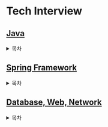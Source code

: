 # Tech Interview
## [Java](https://github.com/ComputerScienceStudy/tech-interview/blob/main/KHY/Content/Java.md)
<details>
<summary>목차</summary>

- JVM 동작 과정/원리
- GC(Garbage Collector)의 종류와 동작 과정/원리
- Java 언어 기초
    - 정적 타입 언어와 동적 타입 언어의 차이
    - Java 코드의 컴파일 과정
    - 각 변수 타입이 몇 byte인지, primitive type과 reference type 인지
    - overriding vs overloading 개념과 활용
    - 접근자 종류와 기능
    - final 키워드
    - Generic의 개념
    - ThreadLocal이 무엇이고 언제 활용되는지
    - static이란 무엇인가요?
      - java의 non-static 멤버와 static 멤버의 차이 
      - java의 main 메서드가 static인 이유
    - Wrapper Class란 무엇인가요?
    - Lombok
- 객체지향
    - 객체지향에 대해서 설명해주세요. 
    - SOLID(객체지향 5대원칙)에 대해서 설명해주세요.
- 오류처리
    - Checked Exception과 Unchecked Exception에 대해 설명해주세요. 스프링 트랜잭션 추상화에서 rollback 대상은 무엇일까요?
    - 자바의 동시성 이슈(공유자원 접근)에 대해 설명해주세요. 
    - 자바에서 null을 안전하게 다루는 방법에 대해 설명해주세요.
</details>
    
## [Spring Framework](https://github.com/ComputerScienceStudy/tech-interview/blob/main/KHY/Content/Spring.md)
<details>
<summary>목차</summary>

- POJO란 무엇인가요? Spring Framework에서 POJO는 무엇이 될 수 있을까요?
- Spring DI/IoC는 어떻게 동작하나요?
  - IoC 컨테이너의 역할은 무엇이 있을까요?
- Spring IoC/DI(의존성 주입)의 방법에 대해 아는대로 설명해주세요.
  - 각 DI 주입 방식의 차이점과 이점에 대해서 설명해주세요.
  - 의존성과 설정값을 생성자 인자로 주입해야 하는 이유에 대해 설명해주세요.
- MVC 패턴이란?
- 프론트 컨트롤러 패턴이란 무엇인가요?
- Spring Web MVC의 Dispatcher Servlet의 동작 원리에 대해서 간단히 설명해주세요.
- AOP(Aspect Oriented Programming)란 무엇일까요?
- Spring에서 CORS 에러를 해결하기 위한 방법을 설명해주세요.
- Bean에 대해 설명해보세요.
  - Spring Bean이란 무엇인가요?
  - 스프링 Bean의 생성 과정을 설명해주세요.
  - 스프링 Bean의 Scope에 대해서 설명해주세요.
  - Bean/Component 어노테이션에 대해서 설명해주시고, 둘의 차이점에 대해 설명해주세요.
- Getter와 Setter를 사용해야하는 이유에 대해서 설명해주세요.
- Spring에서 예외처리하는 방법에 대해서 설명해주세요.
- Filter와 Interceptor 차이
  - Filter는 Servlet의 스펙이고, Interceptor는 Spring MVC의 스펙입니다. Spring Application에서 Filter와 Interceptor를 통해 예외를 처리할 경우 어떻게 해야 할까요?
- DTO를 사용하는 이유
</details>


## [Database, Web, Network](https://github.com/ComputerScienceStudy/tech-interview/blob/main/KHY/Content/DB%20Web%20Network.md)
<details>
<summary>목차</summary>

### Database
- SQL
- RDBMS와 NoSQL
    - RDBMS
        - 2차원의 행과 열로 데이터의 관계를 관리하는 데이터베이스 
        - 장점: 스키마에 맞추어 데이터를 관리하기 때문에 데이터의 정합성을 보장할 수 있다.
        - 단점: 시스템이 커질 수록 쿼리가 복잡해지고 성능이 저하되며, 수평적 확장이 어렵다.
    - NoSQL
        - RDBMS가 비대해짐에 따라 관계가 복잡해져, 이를 극복하기 위해 등장하게 된 데이터베이스
        - 장점: NOSQL은 스키마 없이 Key-Value 형태로 데이터를 관리하여 좀 더 자유롭게 데이터를 관리할 수 있다.
        - 단점: 중복된 데이터가 추가 가능하여, 이에 대한 관리가 필요하다.
- JPA
    - ORM이란?
    - JPA를 사용할 때의 이점
    - Lock이란? JPA에서 이것들을 어떻게 처리하는지?
        - DB 락은 여러 개의 트랜잭션들이 하나의 데이터로 동시에 접근하려고 할 때 이를 제어해주는 도구이다.
            - 공유락(LS, Shared Lock): 트랜잭션이 읽기를 할 때 사용하는 락, 데이터를 읽을 수 있지만 쓸 수 없음
            - 베타락(LX, Exclusive Lock): 트랜잭션이 읽고 쓰기를 할 때 사용하는 락, 데이터를 읽고 쓸 수 있음
- 트랜잭션(Transaction)이란?
    - 트랜잭션이란 데이터베이스 작업의 단위로써 하나 이상의 쿼리를 처리할 때 동일한 Connection 객체를 공유하여 에러가 발생한 경우 모든 과정을 되돌리기 위한 방법입니다.
    - 트랜잭션의 ACID란?
        - 원자성(Atomicity): 트랜잭션에 포함된 작업은 전부 수행되거나 전부 수행되지 않아야 한다.
        - 일관성(Consistency): 트랜잭션을 수행하기 전이나 후나 데이터베이스는 항상 일관된 상태를 유지해야 한다.
        - 고립성(Isolation): 수행 중인 트랜잭션에 다른 트랜잭션이 끼어들어 변경중인 데이터 값을 훼손하지 않아야한다.
        - 지속성(Durability): 수행을 성공적으로 완료한 트랜잭션은 변경한 데이터를 영구히 저장해야 한다.   
- 데이터 정합성

[](https://mangkyu.tistory.com/93)

### Web
- 쿠키(Cookie)와 세션(Session)
    - 동작방식
    - 차이점
    - 장단점
- 토큰 기반 인증 방식이란?
    - 동작 방식
    - 장단점
- JWT란?
    - 구조 (3부분)
    - 장단점
[](https://imbf.github.io/interview/2020/12/16/NAVER-Interview-Preparation-8.html)

### Network
- OSI 7 Layer란?
    - ISO(국제표준화기구)에서 네트워크 통신 과정을 7단계로 정의한 국제통신표준규약
    ![image](https://user-images.githubusercontent.com/90819869/154872518-a4c2bd73-5fdd-4953-8894-4f0dcef6232e.png)
    1) 물리 : 전송하는데 필요한 기능 제공 (통신 케이블, 허브)
    2) 데이터링크 : 송/수신 확인, MAC Address로 통신 (브릿지, 스위치)
    3) 네트워크 : IP를 기반으로 데이터(패킷) 전송 경로 결정 (라우팅)
    4) 전송 : TCP/UDP 포트 정보를 참조해 데이터의 전송
    5) 세션 : 통신 시스템 사용자 간의 연결을 유지 및 설정
    6) 표현 : 세션 계층 간의 주고받는 인터페이스를 일관성 있게 제공
    7) 응용 : 사용자가 네트워크에 접근할 수 있도록 서비스를 제공
- 프로토콜이란?
    - 컴퓨터 간 데이터 통신을 원활히 하기 위해 규정한 약속, 신호 송신의 순서(handshaking)나 데이 터표현법, 오류 검출법 등을 정한 것
- HTTP / HTTPS 차이?
    - HTTP 프로토콜이란?
        - 하이퍼텍스트를 전송하는 규약
        - 하이퍼텍스트 : 한 문서에서 다른 문서로 즉시 접근할 수 있는 텍스트
        - 비연결성 프로토콜, REQUEST에 대한 RESPONSE만 전달되고 연결 유지 X
    - HTTPS 프로토콜이란?
        - HTTP + SSL, HTTP로 통신하는 소켓을 SSL(Secure Socket Layer) or TLS(Transport Layer Security)라는 프로토콜로 대체한 것 (새로운 별개의 프로토콜이 아니라 연결 방식이 달라진 것)
        - HTTP는 TCP와 직접 통신하지만, HTTPS에서는 SSL과 통신하고 SSL이 TCP와 통신하는 방식
        - SSL을 사용하기 때문에 암호화와 증명서, 안전성 보호를 이용할 수 있음
        - 공통키 암호화 방식과 공개키 암호화 방식을 혼합한 하이브리드 암호 시스템 사용, 공통키를 공개 키 암호화 방식으로 교환하고 이후 통신은 공통키 암호를 사용하는 방식
- DNS란?
    - DNS란 Host의 Domain Name을 Host의 IP로 변환해주는 서비스를 말합니다. DNS 서버들은 계층구조로 구현된 분산 데이터베이스로 주요 구성 요소로써 Root, Top Level Domain(TLD), Authoritative, Local DNS Server가 존재합니다.
    - DNS 서비스 과정 (캐싱 x)
    1. Host가 gaia.cs.umass.edu의 IP주소를 Local DNS서버에게 요청을 보낸다.
    2. Local DNS서버는 루트 DNS 서버에게 Domain Name을 보내고 루트 DNS 서버는 edu를 인식한 후 TLD 서버의 주소를 넘겨준다.
    3. Local DNS서버는 TLD서버에게 Domain Name을 보내고 TLD 서버는 unmass.edu를 인식한 후 Authoritative 서버의 주소를 넘겨준다.
    4. Local DNS서버는 Authoritative 서버에게 Domain Name을 보내고 gaia.cs.umass.edu에 해당하는 Ip주소를 얻어온다.
    5. 변환된 Ip 주소를 Host에게 넘겨주고 Host는 이 IP를 사용해서 어플리케이션 간에 통신 한다.
- TCP와 UDP의 차이?
    - UDP는 비신뢰적이고 비연결형 서비스를 제공하는 프로토콜이며, 주로 DNS나, IPTV등에서 사용
    - TCP는 신뢰적이고 연결형 서비스를 제공하는 프로토콜이며, HTTP 등에서 사용
- REST와 RESTful의 개념
    - Restful API에서의 URL과 일반적인 HTTP에서의 URL의 차이는?
        - 일반적인 HTTP URL : 기능에 중점을 두어 설계, 예) 회원 정보 호출 - ‘/getUser’
        - Restful API : 자원에 중점을 두고 설계, 예) ‘/user’ 하위에 기능에 대한 구분을 추가, POST, GET, DELETE, PUT 등의 HTTP 메서드를 사용
- HTTP REQUEST - GET과 POST의 차이점
    - GET : 서버에 데이터를 전달할 때 URL Query를 사용해야 하므로 보안에 취약함 / 데이터를 받는 용도로 적합
    - POST : 데이터를 Header에 넣어서 전송하므로 헤더를 열어보지 않으면 확인할 수 없음 / DB 내용을 갱신하거나 서버로 데이터를 전송할 때 적합
    - SSL을 이용한 HTTPS 프로토콜로 데이터 전송을 암호화하면 보안성을 보완할 수 있음, URL 뒤에 붙는 쿼리스트링 내용 모두 암호화되어 전송되기 때문에 보안성을 강화함

[](https://hyonee.tistory.com/136)

</details>
